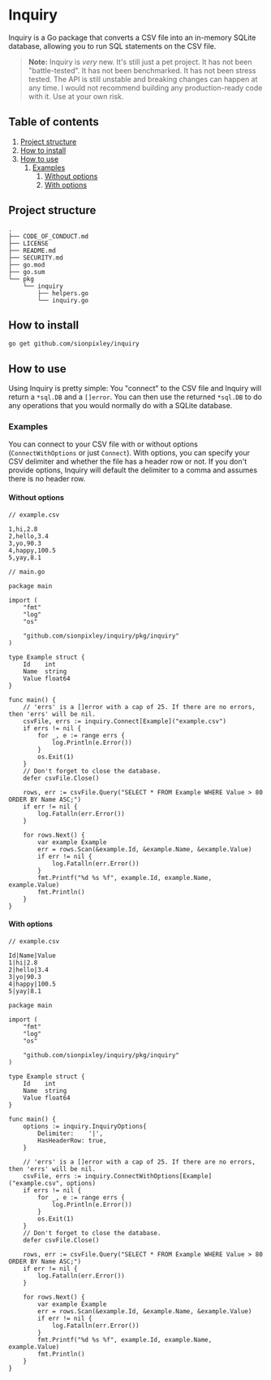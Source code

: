 # Inquiry

Inquiry is a Go package that converts a CSV file into an in-memory SQLite database, allowing you to run SQL statements on the CSV file.

> **Note:** Inquiry is *very* new. It's still just a pet project. It has not been "battle-tested". It has not been benchmarked. It has not been stress tested. The API is still unstable and breaking changes can happen at any time. I would not recommend building any production-ready code with it. Use at your own risk.

## Table of contents

1. [Project structure](#project-structure)
2. [How to install](#how-to-install)
3. [How to use](#how-to-use)
    1. [Examples](#examples)
        1. [Without options](#without-options)
        2. [With options](#with-options)

## Project structure

```
.
├── CODE_OF_CONDUCT.md
├── LICENSE
├── README.md
├── SECURITY.md
├── go.mod
├── go.sum
└── pkg
    └── inquiry
        ├── helpers.go
        └── inquiry.go
```

## How to install

`go get github.com/sionpixley/inquiry`

## How to use

Using Inquiry is pretty simple: You "connect" to the CSV file and Inquiry will return a `*sql.DB` and a `[]error`. You can then use the returned `*sql.DB` to do any operations that you would normally do with a SQLite database.

### Examples

You can connect to your CSV file with or without options (`ConnectWithOptions` or just `Connect`). With options, you can specify your CSV delimiter and whether the file has a header row or not. If you don't provide options, Inquiry will default the delimiter to a comma and assumes there is no header row.

#### Without options

```
// example.csv

1,hi,2.8
2,hello,3.4
3,yo,90.3
4,happy,100.5
5,yay,8.1
```

```
// main.go

package main

import (
    "fmt"
    "log"
    "os"

    "github.com/sionpixley/inquiry/pkg/inquiry"
)

type Example struct {
    Id    int
    Name  string
    Value float64
}

func main() {
    // 'errs' is a []error with a cap of 25. If there are no errors, then 'errs' will be nil.
    csvFile, errs := inquiry.Connect[Example]("example.csv")
    if errs != nil {
        for _, e := range errs {
            log.Println(e.Error())
        }
        os.Exit(1)
    }
    // Don't forget to close the database.
    defer csvFile.Close()

    rows, err := csvFile.Query("SELECT * FROM Example WHERE Value > 80 ORDER BY Name ASC;")
    if err != nil {
        log.Fatalln(err.Error())
    }

    for rows.Next() {
        var example Example
        err = rows.Scan(&example.Id, &example.Name, &example.Value)
        if err != nil {
            log.Fatalln(err.Error())
        }
        fmt.Printf("%d %s %f", example.Id, example.Name, example.Value)
        fmt.Println()
    }
}
```

#### With options

```
// example.csv

Id|Name|Value
1|hi|2.8
2|hello|3.4
3|yo|90.3
4|happy|100.5
5|yay|8.1
```

```
package main

import (
    "fmt"
    "log"
    "os"

    "github.com/sionpixley/inquiry/pkg/inquiry"
)

type Example struct {
    Id    int
    Name  string
    Value float64
}

func main() {
    options := inquiry.InquiryOptions{
        Delimiter:    '|',
        HasHeaderRow: true,
    }

    // 'errs' is a []error with a cap of 25. If there are no errors, then 'errs' will be nil.
    csvFile, errs := inquiry.ConnectWithOptions[Example]("example.csv", options)
    if errs != nil {
        for _, e := range errs {
            log.Println(e.Error())
        }
        os.Exit(1)
    }
    // Don't forget to close the database.
    defer csvFile.Close()

    rows, err := csvFile.Query("SELECT * FROM Example WHERE Value > 80 ORDER BY Name ASC;")
    if err != nil {
        log.Fatalln(err.Error())
    }

    for rows.Next() {
        var example Example
        err = rows.Scan(&example.Id, &example.Name, &example.Value)
        if err != nil {
            log.Fatalln(err.Error())
        }
        fmt.Printf("%d %s %f", example.Id, example.Name, example.Value)
        fmt.Println()
    }
}
```
